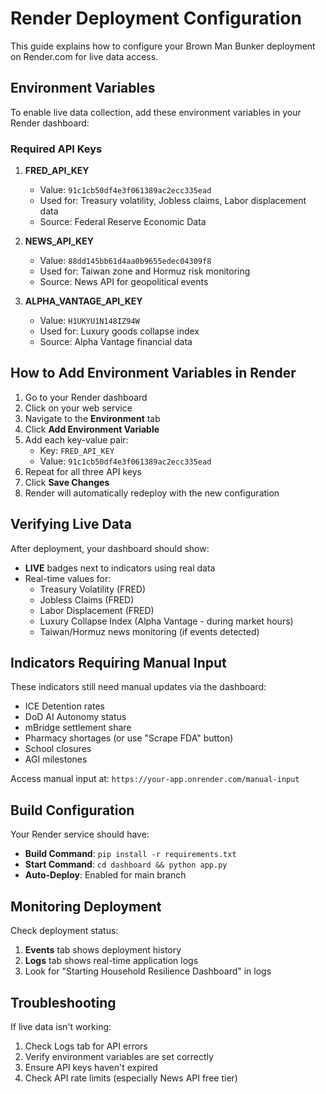 # Render Deployment Configuration

This guide explains how to configure your Brown Man Bunker deployment on Render.com for live data access.

## Environment Variables

To enable live data collection, add these environment variables in your Render dashboard:

### Required API Keys

1. **FRED_API_KEY**
   - Value: `91c1cb50df4e3f061389ac2ecc335ead`
   - Used for: Treasury volatility, Jobless claims, Labor displacement data
   - Source: Federal Reserve Economic Data

2. **NEWS_API_KEY**
   - Value: `88dd145bb61d4aa0b9655edec04309f8`
   - Used for: Taiwan zone and Hormuz risk monitoring
   - Source: News API for geopolitical events

3. **ALPHA_VANTAGE_API_KEY**
   - Value: `H1UKYU1N148IZ94W`
   - Used for: Luxury goods collapse index
   - Source: Alpha Vantage financial data

## How to Add Environment Variables in Render

1. Go to your Render dashboard
2. Click on your web service
3. Navigate to the **Environment** tab
4. Click **Add Environment Variable**
5. Add each key-value pair:
   - Key: `FRED_API_KEY`
   - Value: `91c1cb50df4e3f061389ac2ecc335ead`
6. Repeat for all three API keys
7. Click **Save Changes**
8. Render will automatically redeploy with the new configuration

## Verifying Live Data

After deployment, your dashboard should show:
- **LIVE** badges next to indicators using real data
- Real-time values for:
  - Treasury Volatility (FRED)
  - Jobless Claims (FRED)
  - Labor Displacement (FRED)
  - Luxury Collapse Index (Alpha Vantage - during market hours)
  - Taiwan/Hormuz news monitoring (if events detected)

## Indicators Requiring Manual Input

These indicators still need manual updates via the dashboard:
- ICE Detention rates
- DoD AI Autonomy status
- mBridge settlement share
- Pharmacy shortages (or use "Scrape FDA" button)
- School closures
- AGI milestones

Access manual input at: `https://your-app.onrender.com/manual-input`

## Build Configuration

Your Render service should have:
- **Build Command**: `pip install -r requirements.txt`
- **Start Command**: `cd dashboard && python app.py`
- **Auto-Deploy**: Enabled for main branch

## Monitoring Deployment

Check deployment status:
1. **Events** tab shows deployment history
2. **Logs** tab shows real-time application logs
3. Look for "Starting Household Resilience Dashboard" in logs

## Troubleshooting

If live data isn't working:
1. Check Logs tab for API errors
2. Verify environment variables are set correctly
3. Ensure API keys haven't expired
4. Check API rate limits (especially News API free tier)